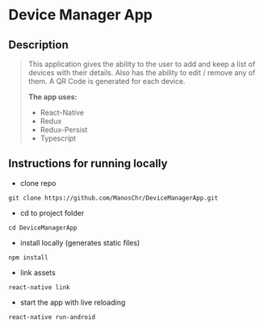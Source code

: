 # Device Manager App

## Description

> This application gives the ability to the user to add and keep a list of devices with their details. 
> Also has the ability to edit / remove any of them.
> A QR Code is generated for each device.
>
>**The app uses:**
>* React-Native
>* Redux
>* Redux-Persist
>* Typescript

## Instructions for running locally

- clone repo

```
git clone https://github.com/ManosChr/DeviceManagerApp.git
```

- cd to project folder

```
cd DeviceManagerApp
```

- install locally (generates static files)

```
npm install
```

- link assets

```
react-native link
```

- start the app with live reloading

```
react-native run-android
```
